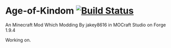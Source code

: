 # Age-of-Kindom [![Build Status](https://travis-ci.org/jackey8616/Age-of-Kingdom.svg?branch=master)](https://travis-ci.org/jackey8616/Age-of-Kingdom)
An Minecraft Mod Which Modding By jakey8616 in MOCraft Studio on Forge 1.9.4

Working on.

